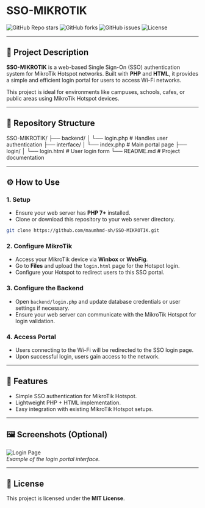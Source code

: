 # SSO-MIKROTIK

![GitHub Repo stars](https://img.shields.io/github/stars/maumhmd-sh/SSO-MIKROTIK?style=flat-square)
![GitHub forks](https://img.shields.io/github/forks/maumhmd-sh/SSO-MIKROTIK?style=flat-square)
![GitHub issues](https://img.shields.io/github/issues/maumhmd-sh/SSO-MIKROTIK?style=flat-square)
![License](https://img.shields.io/github/license/maumhmd-sh/SSO-MIKROTIK?style=flat-square)

---

## 📄 Project Description

**SSO-MIKROTIK** is a web-based Single Sign-On (SSO) authentication system for MikroTik Hotspot networks. Built with **PHP** and **HTML**, it provides a simple and efficient login portal for users to access Wi-Fi networks.

This project is ideal for environments like campuses, schools, cafes, or public areas using MikroTik Hotspot devices.

---

## 📁 Repository Structure

SSO-MIKROTIK/
├── backend/
│ └── login.php # Handles user authentication
├── interface/
│ └── index.php # Main portal page
├── login/
│ └── login.html # User login form
└── README.md # Project documentation


---

## ⚙️ How to Use

### 1. Setup

- Ensure your web server has **PHP 7+** installed.
- Clone or download this repository to your web server directory.

```bash
git clone https://github.com/maumhmd-sh/SSO-MIKROTIK.git
```

### 2. Configure MikroTik

- Access your MikroTik device via **Winbox** or **WebFig**.
- Go to **Files** and upload the `login.html` page for the Hotspot login.
- Configure your Hotspot to redirect users to this SSO portal.

### 3. Configure the Backend

- Open `backend/login.php` and update database credentials or user settings if necessary.
- Ensure your web server can communicate with the MikroTik Hotspot for login validation.

### 4. Access Portal

- Users connecting to the Wi-Fi will be redirected to the SSO login page.
- Upon successful login, users gain access to the network.

---

## 📌 Features

- Simple SSO authentication for MikroTik Hotspot.
- Lightweight PHP + HTML implementation.
- Easy integration with existing MikroTik Hotspot setups.

---

## 🖼️ Screenshots (Optional)

![Login Page](path/to/screenshot.png)  
*Example of the login portal interface.*

---

## 📝 License

This project is licensed under the **MIT License**.
